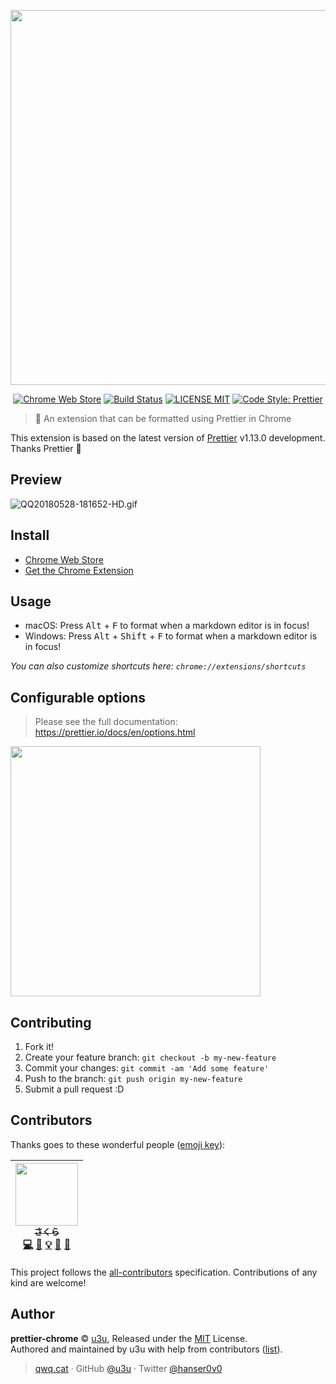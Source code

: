 <p align="center">
  <a href="https://prettier.io">
    <img src="https://raw.githubusercontent.com/prettier/prettier-logo/master/images/prettier-banner-light.png" width="600">
  </a>
</p>

<p align="center">
  <a href="https://chrome.google.com/webstore/detail/prettier/nnaminoiljgamnfnemmlcbdlmnleponp"><img alt="Chrome Web Store" src="https://img.shields.io/chrome-web-store/v/nnaminoiljgamnfnemmlcbdlmnleponp.svg?style=for-the-badge"></a>
  <a href="https://travis-ci.org/u3u/prettier-chrome"><img alt="Build Status" src="https://img.shields.io/travis/u3u/prettier-chrome/master.svg?style=for-the-badge"></a>
  <a href="./LICENSE"><img alt="LICENSE MIT" src="https://img.shields.io/badge/license-mit-blue.svg?style=for-the-badge"></a>
  <a href="https://github.com/prettier/prettier"><img alt="Code Style: Prettier" src="https://img.shields.io/badge/code_style-prettier-ff69b4.svg?style=for-the-badge"></a>
</p>

> 🎨 An extension that can be formatted using Prettier in Chrome

This extension is based on the latest version of [Prettier](https://prettier.io/) v1.13.0 development. Thanks Prettier 🙏

## Preview

![QQ20180528-181652-HD.gif](https://i.loli.net/2018/05/28/5b0bd773148fd.gif)

## Install

- [Chrome Web Store](https://chrome.google.com/webstore/detail/prettier/nnaminoiljgamnfnemmlcbdlmnleponp)
- [Get the Chrome Extension](https://github.com/u3u/prettier-chrome/releases/download/v0.3.0/prettier.crx)

## Usage

- macOS: Press <kbd>Alt</kbd> + <kbd>F</kbd> to format when a markdown editor is in focus!
- Windows: Press <kbd>Alt</kbd> + <kbd>Shift</kbd> + <kbd>F</kbd> to format when a markdown editor is in focus!

_You can also customize shortcuts here: `chrome://extensions/shortcuts`_

## Configurable options

> Please see the full documentation: https://prettier.io/docs/en/options.html

<img src="https://i.loli.net/2018/05/28/5b0bcb9a23fe5.png" width="400">

## Contributing

1.  Fork it!
2.  Create your feature branch: `git checkout -b my-new-feature`
3.  Commit your changes: `git commit -am 'Add some feature'`
4.  Push to the branch: `git push origin my-new-feature`
5.  Submit a pull request :D

## Contributors

Thanks goes to these wonderful people ([emoji key](https://github.com/kentcdodds/all-contributors#emoji-key)):

<!-- ALL-CONTRIBUTORS-LIST:START - Do not remove or modify this section -->

<!-- prettier-ignore -->
| [<img src="https://avatars2.githubusercontent.com/u/20062482?v=4" width="100px;"/><br /><sub><b>さくら</b></sub>](https://qwq.cat)<br />[💻](https://github.com/u3u/prettier-chrome/commits?author=u3u "Code") [📖](https://github.com/u3u/prettier-chrome/commits?author=u3u "Documentation") [💡](#example-u3u "Examples") [🎨](#design-u3u "Design") [🤔](#ideas-u3u "Ideas, Planning, & Feedback") |
| :---: |

<!-- ALL-CONTRIBUTORS-LIST:END -->

This project follows the [all-contributors](https://github.com/kentcdodds/all-contributors) specification. Contributions of any kind are welcome!

## Author

**prettier-chrome** © [u3u](https://github.com/u3u), Released under the [MIT](./LICENSE) License.  
Authored and maintained by u3u with help from contributors ([list](https://github.com/u3u/prettier-chrome/contributors)).

> [qwq.cat](https://qwq.cat) · GitHub [@u3u](https://github.com/u3u) · Twitter [@hanser0v0](https://twitter.com/hanser0v0)
